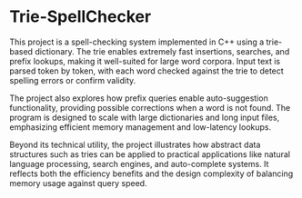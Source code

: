 # Trie-SpellChecker
This project is a spell-checking system implemented in C++ using a trie-based dictionary. The trie enables extremely fast insertions, searches, and prefix lookups, making it well-suited for large word corpora. Input text is parsed token by token, with each word checked against the trie to detect spelling errors or confirm validity.

The project also explores how prefix queries enable auto-suggestion functionality, providing possible corrections when a word is not found. The program is designed to scale with large dictionaries and long input files, emphasizing efficient memory management and low-latency lookups.

Beyond its technical utility, the project illustrates how abstract data structures such as tries can be applied to practical applications like natural language processing, search engines, and auto-complete systems. It reflects both the efficiency benefits and the design complexity of balancing memory usage against query speed.
